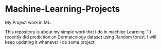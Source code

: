 # Machine-Learning-Projects
My Project work in ML.

This repository is about my simple work that i do in machine Learning.
1.I recently did prediction on Dermateology dataset using Random forest.
I will keep updating it whenever I do some project.
